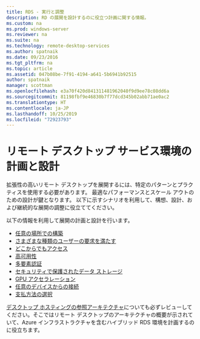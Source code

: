 ```yaml
---
title: RDS - 実行と調整
description: RD の展開を設計するのに役立つ計画に関する情報。
ms.custom: na
ms.prod: windows-server
ms.reviewer: na
ms.suite: na
ms.technology: remote-desktop-services
ms.author: spatnaik
ms.date: 09/23/2016
ms.tgt_pltfrm: na
ms.topic: article
ms.assetid: 047b08be-7f91-4194-a641-5b6941b92515
author: spatnaik
manager: scottman
ms.openlocfilehash: e3a70f420d841311481962040f9d9ee78c08dd6a
ms.sourcegitcommit: 81198fbf9e46830b7f77dcd345b02abb71ae0ac2
ms.translationtype: HT
ms.contentlocale: ja-JP
ms.lasthandoff: 10/25/2019
ms.locfileid: "72923793"
---
```

# <a name="plan-and-design-your-remote-desktop-services-environment"></a>リモート デスクトップ サービス環境の計画と設計

拡張性の高いリモート デスクトップを展開するには、特定のパターンとプラクティスを使用する必要があります。
最適なパフォーマンスとスケール アウトのための設計が鍵となります。 以下に示すシナリオを利用して、構想、設計、および継続的な展開の調整に役立ててください。

以下の情報を利用して展開の計画と設計を行います。

- [任意の場所での構築](rds-plan-build-anywhere.md)
- [さまざまな種類のユーザーの要求を満たす](rds-plan-cater-to-users.md)
- [どこからでもアクセス](rds-plan-access-from-anywhere.md)
- [高可用性](rds-plan-high-availability.md)
- [多要素認証](rds-plan-mfa.md)
- [セキュリティで保護されたデータ ストレージ](rds-plan-secure-data-storage.md)
- [GPU アクセラレーション](rds-graphics-virtualization.md)
- [任意のデバイスからの接続](rds-plan-connect-from-any-device.md)
- [支払方法の選択](rds-plan-choose-how-you-pay.md)

[デスクトップ ホスティングの参照アーキテクチャ](desktop-hosting-reference-architecture.md)についても必ずレビューしてください。そこではリモート デスクトップのアーキテクチャの概要が示されていて、Azure インフラストラクチャを含むハイブリッド RDS 環境を計画するのに役立ちます。
